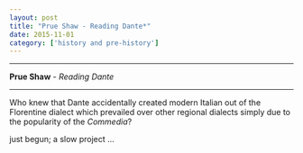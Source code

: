 ```yaml
---
layout: post
title: "Prue Shaw - Reading Dante*"
date: 2015-11-01
category: ['history and pre-history']
---
```



***
<b>Prue Shaw</b> - _Reading Dante_

***

Who knew that Dante accidentally created modern Italian out of the Florentine dialect which prevailed over other regional dialects simply due to the popularity of the _Commedia_?

just begun; a slow project ...
